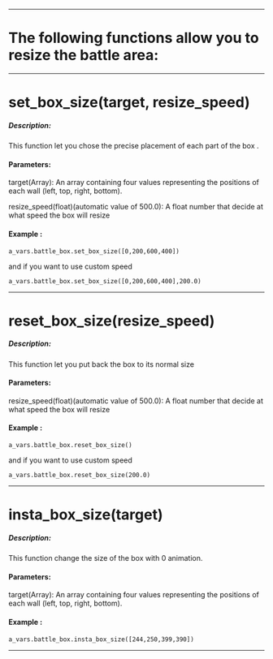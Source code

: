 ________________________________________________________________________
# **The following functions allow you to resize the battle area:**
________________________________________________________________________
# set_box_size(target, resize_speed)
##### Description: 
This function let you chose the precise placement of each part of the box .

#### Parameters:
target(Array): An array containing four values representing the positions of each wall (left, top, right, bottom).

resize_speed(float)(automatic value of 500.0): A float number that decide at what speed the box will resize

#### Example : 
```gdscript
a_vars.battle_box.set_box_size([0,200,600,400]) 
```

and if you want to use custom speed 

```gdscript
a_vars.battle_box.set_box_size([0,200,600,400],200.0) 
```

________________________________________________________________________
# reset_box_size(resize_speed)
##### Description: 
This function let you put back the box to its normal size

#### Parameters:
resize_speed(float)(automatic value of 500.0): A float number that decide at what speed the box will resize

#### Example : 
```gdscript
a_vars.battle_box.reset_box_size()
```

and if you want to use custom speed 

```gdscript
a_vars.battle_box.reset_box_size(200.0)
```


________________________________________________________________________
# insta_box_size(target)
##### Description: 
This function  change the size of the box with 0 animation.

#### Parameters:
target(Array): An array containing four values representing the positions of each wall (left, top, right, bottom).

#### Example : 
```gdscript
a_vars.battle_box.insta_box_size([244,250,399,390])
```

________________________________________________________________________
